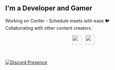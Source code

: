 ## I'm a Developer and Gamer
<div>Working on Confer - Schedule meets with ease 🐦</div>
<div>Collaborating with other content creators.</div>

<p align="center">
<a href="https://twitter.com/iamclouddev"><img height="30" src="https://raw.githubusercontent.com/soumyadip007/soumyadip007/master/img/social/t.jpg"></a>&nbsp;&nbsp;
<a href="https://www.linkedin.com/in/ajay-kumar-singh-737182154/"><img height="30" src="https://raw.githubusercontent.com/soumyadip007/soumyadip007/master/img/social/l.png"></a>&nbsp;&nbsp;
</p>
<br>

[![Discord Presence](https://lanyard.cnrad.dev/api/385763436736282627)](https://discord.com/users/385763436736282627)
